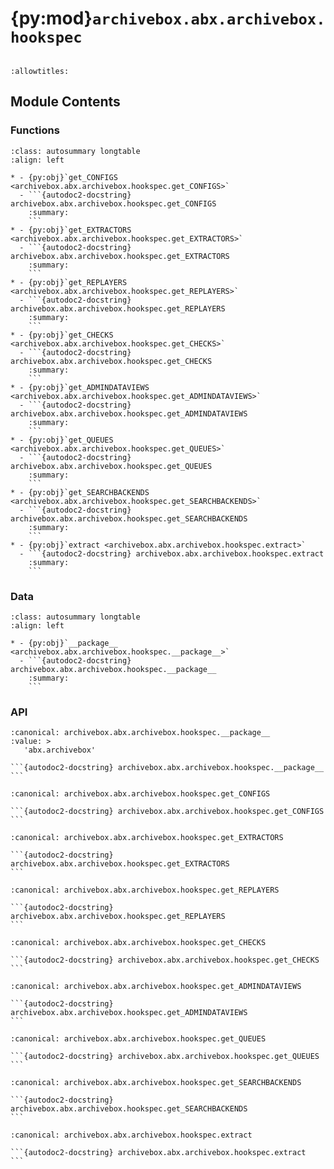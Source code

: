 # {py:mod}`archivebox.abx.archivebox.hookspec`

```{py:module} archivebox.abx.archivebox.hookspec
```

```{autodoc2-docstring} archivebox.abx.archivebox.hookspec
:allowtitles:
```

## Module Contents

### Functions

````{list-table}
:class: autosummary longtable
:align: left

* - {py:obj}`get_CONFIGS <archivebox.abx.archivebox.hookspec.get_CONFIGS>`
  - ```{autodoc2-docstring} archivebox.abx.archivebox.hookspec.get_CONFIGS
    :summary:
    ```
* - {py:obj}`get_EXTRACTORS <archivebox.abx.archivebox.hookspec.get_EXTRACTORS>`
  - ```{autodoc2-docstring} archivebox.abx.archivebox.hookspec.get_EXTRACTORS
    :summary:
    ```
* - {py:obj}`get_REPLAYERS <archivebox.abx.archivebox.hookspec.get_REPLAYERS>`
  - ```{autodoc2-docstring} archivebox.abx.archivebox.hookspec.get_REPLAYERS
    :summary:
    ```
* - {py:obj}`get_CHECKS <archivebox.abx.archivebox.hookspec.get_CHECKS>`
  - ```{autodoc2-docstring} archivebox.abx.archivebox.hookspec.get_CHECKS
    :summary:
    ```
* - {py:obj}`get_ADMINDATAVIEWS <archivebox.abx.archivebox.hookspec.get_ADMINDATAVIEWS>`
  - ```{autodoc2-docstring} archivebox.abx.archivebox.hookspec.get_ADMINDATAVIEWS
    :summary:
    ```
* - {py:obj}`get_QUEUES <archivebox.abx.archivebox.hookspec.get_QUEUES>`
  - ```{autodoc2-docstring} archivebox.abx.archivebox.hookspec.get_QUEUES
    :summary:
    ```
* - {py:obj}`get_SEARCHBACKENDS <archivebox.abx.archivebox.hookspec.get_SEARCHBACKENDS>`
  - ```{autodoc2-docstring} archivebox.abx.archivebox.hookspec.get_SEARCHBACKENDS
    :summary:
    ```
* - {py:obj}`extract <archivebox.abx.archivebox.hookspec.extract>`
  - ```{autodoc2-docstring} archivebox.abx.archivebox.hookspec.extract
    :summary:
    ```
````

### Data

````{list-table}
:class: autosummary longtable
:align: left

* - {py:obj}`__package__ <archivebox.abx.archivebox.hookspec.__package__>`
  - ```{autodoc2-docstring} archivebox.abx.archivebox.hookspec.__package__
    :summary:
    ```
````

### API

````{py:data} __package__
:canonical: archivebox.abx.archivebox.hookspec.__package__
:value: >
   'abx.archivebox'

```{autodoc2-docstring} archivebox.abx.archivebox.hookspec.__package__
```

````

````{py:function} get_CONFIGS()
:canonical: archivebox.abx.archivebox.hookspec.get_CONFIGS

```{autodoc2-docstring} archivebox.abx.archivebox.hookspec.get_CONFIGS
```
````

````{py:function} get_EXTRACTORS()
:canonical: archivebox.abx.archivebox.hookspec.get_EXTRACTORS

```{autodoc2-docstring} archivebox.abx.archivebox.hookspec.get_EXTRACTORS
```
````

````{py:function} get_REPLAYERS()
:canonical: archivebox.abx.archivebox.hookspec.get_REPLAYERS

```{autodoc2-docstring} archivebox.abx.archivebox.hookspec.get_REPLAYERS
```
````

````{py:function} get_CHECKS()
:canonical: archivebox.abx.archivebox.hookspec.get_CHECKS

```{autodoc2-docstring} archivebox.abx.archivebox.hookspec.get_CHECKS
```
````

````{py:function} get_ADMINDATAVIEWS()
:canonical: archivebox.abx.archivebox.hookspec.get_ADMINDATAVIEWS

```{autodoc2-docstring} archivebox.abx.archivebox.hookspec.get_ADMINDATAVIEWS
```
````

````{py:function} get_QUEUES()
:canonical: archivebox.abx.archivebox.hookspec.get_QUEUES

```{autodoc2-docstring} archivebox.abx.archivebox.hookspec.get_QUEUES
```
````

````{py:function} get_SEARCHBACKENDS()
:canonical: archivebox.abx.archivebox.hookspec.get_SEARCHBACKENDS

```{autodoc2-docstring} archivebox.abx.archivebox.hookspec.get_SEARCHBACKENDS
```
````

````{py:function} extract(snapshot_id) -> typing.Dict[str, typing.Any]
:canonical: archivebox.abx.archivebox.hookspec.extract

```{autodoc2-docstring} archivebox.abx.archivebox.hookspec.extract
```
````
